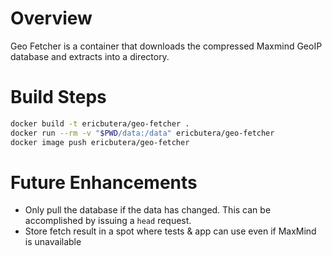  # Overview
Geo Fetcher is a container that downloads the compressed Maxmind GeoIP database and extracts into a directory.

# Build Steps
```sh
docker build -t ericbutera/geo-fetcher .
docker run --rm -v "$PWD/data:/data" ericbutera/geo-fetcher
docker image push ericbutera/geo-fetcher
```

# Future Enhancements
- Only pull the database if the data has changed. This can be accomplished by issuing a `head` request.
- Store fetch result in a spot where tests & app can use even if MaxMind is unavailable
